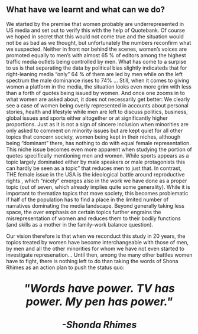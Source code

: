 <!-- ---
layout: post
title: "Conclusions"
# subtitle: "because they lacked opposable thumbs and the brainpower to build a space program."
background: ''
--- -->

## What have we learnt and what can we do?

We started by the premise that women probably are underrepresented in US media and set out to verify this with the help of Quotebank. Of course we hoped in secret that this would not come true and the situation would not be as bad as we thought, but unfortunately the numbers reconfirm what we suspected. Neither in front nor behind the scenes, women’s voices are promoted equally to men’s with almost 65 % of editors among the highest traffic media outlets being controlled by men. What has come to a surpise to us is that separating the data by political bias slightly indicateds that for right-leaning media “only” 64 % of them are led by men while on the left spectrum the male dominance rises to 74% … 
Still, when it comes to giving women a platform in the media, the situation looks even more grim with less than a forth of quotes being issued by women. And once one zooms in to what women are asked about, it does not necessarily get better:
We clearly see a case of women being overly represented in accounts about personal stories, health and lifestyle while men are left to discuss politics, business, global issues and sports either altogether or at significantly higher proportions.
Just as it is not a sign of sincere inclusion when minorities are only asked to comment on minority issues but are kept quiet for all other topics that concern society, women being kept in their niches, although being “dominant” there, has nothing to do with equal female representation.
This niche issue becomes even more apparent when studying the portion of quotes specifically mentioning men and women. While sports appears as a topic largely dominated either by male speakers or male protagonists this can hardly be seen as a  topic” that reduces men to just that. In contrast, THE female issue in the USA is the ideological battle around reproductive rights , which “nicely” emerges also in the work we have done as a proper topic (out of seven, which already implies quite some generality). While it is important to thematize topics that move society, this becomes problematic if half of the population has to find a place in the limited number of narratives dominating the media landscape. Beyond generally taking less space, the over emphasis on certain topics further engrains the misrepresentation of women and reduces them to their bodily functions (and skills as a mother in the family-work balance question).

Our vision therefore is that when we reconduct this study in 20 years, the topics treated by women have become interchangeable with those of men, by men and all the other minorities for whom we have not even started to investigate represenation…
Until then, among the many other battles women have to fight, there is nothing left to do than taking the words of Shona Rhimes as an action plan to push the status quo:

<center><p style="font-size: 30px; font-weight:900"><em><b>"Words have power. TV has power. My pen has power."
<center><p style="font-size: 25px"><em>-Shonda Rhimes


